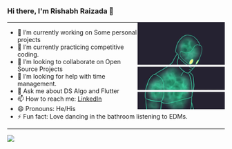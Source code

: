 ### Hi there, I'm Rishabh Raizada 👋

<img align="right" src="https://github.com/Rishabh510/Rishabh510/blob/master/gif-3d-cool.gif" width="40%"/>

<Hr>

- 🔭 I’m currently working on Some personal projects
- 🌱 I’m currently practicing competitive coding.
- 👯 I’m looking to collaborate on Open Source Projects
- 🤔 I’m looking for help with time management.
- 💬 Ask me about DS Algo and Flutter
- 📫 How to reach me: [LinkedIn](https://www.linkedin.com/in/rishabh510/) 
- 😄 Pronouns: He/His
- ⚡ Fun fact: Love dancing in the bathroom listening to EDMs.

<Hr>

<img src="https://github-readme-stats.vercel.app/api?username=Rishabh510&&show_icons=true&title_color=108de6&icon_color=eb0911&text_color=09eb2b&bg_color=000000">
